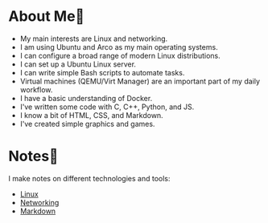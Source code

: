 # About Me🐒

- My main interests are Linux and networking.
- I am using Ubuntu and Arco as my main operating systems.
- I can configure a broad range of modern Linux distributions.
- I can set up a Ubuntu Linux server.
- I can write simple Bash scripts to automate tasks.
- Virtual machines (QEMU/Virt Manager) are an important part of my daily
  workflow.
- I have a basic understanding of Docker.
- I've written some code with C, C++, Python, and JS.
- I know a bit of HTML, CSS, and Markdown. 
- I've created simple graphics and games.

# Notes📃

I make notes on different technologies and tools:

- [Linux](https://github.com/elicia4/linux-notes)
- [Networking](https://github.com/elicia4/networking-notes)
- [Markdown](https://github.com/elicia4/markdown-notes)
